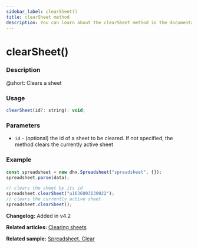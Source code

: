 ```yaml
---
sidebar_label: clearSheet()
title: clearSheet method
description: You can learn about the clearSheet method in the documentation of the DHTMLX JavaScript Spreadsheet library. Browse developer guides and API reference, try out code examples and live demos, and download a free 30-day evaluation version of DHTMLX Spreadsheet.
---
```


# clearSheet()

### Description

@short: Clears a sheet

### Usage

~~~jsx
clearSheet(id?: string): void;
~~~

### Parameters

- `id` - (optional) the id of a sheet to be cleared. If not specified, the method clears the currently active sheet

### Example

~~~jsx {5,7}
const spreadsheet = new dhx.Spreadsheet("spreadsheet", {});
spreadsheet.parse(data);

// clears the sheet by its id
spreadsheet.clearSheet("u1636003130922");
// clears the currently active sheet
spreadsheet.clearSheet();
~~~

**Changelog:** Added in v4.2 

**Related articles:** [Clearing sheets](working_with_sheets.md/#clearing-sheets)

**Related sample:** [Spreadsheet. Clear](https://snippet.dhtmlx.com/szmtjn72)

